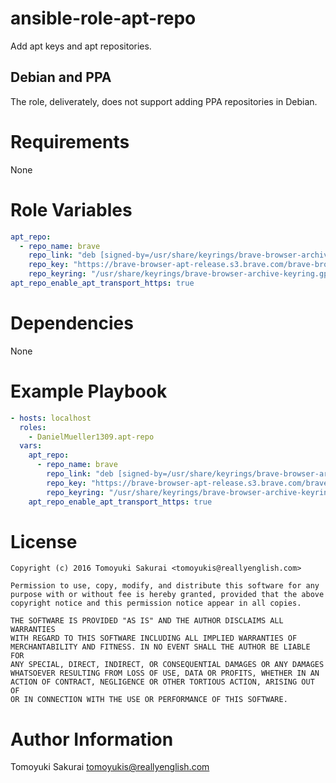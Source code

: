 # ansible-role-apt-repo

Add apt keys and apt repositories.

## Debian and PPA

The role, deliverately, does not support adding PPA repositories in Debian.


# Requirements

None

# Role Variables
```yml
apt_repo:
  - repo_name: brave
    repo_link: "deb [signed-by=/usr/share/keyrings/brave-browser-archive-keyring.gpg arch=amd64] https://brave-browser-apt-release.s3.brave.com/ stable main"
    repo_key: "https://brave-browser-apt-release.s3.brave.com/brave-browser-archive-keyring.gpg"
    repo_keyring: "/usr/share/keyrings/brave-browser-archive-keyring.gpg"
apt_repo_enable_apt_transport_https: true
```

# Dependencies

None

# Example Playbook

```yaml
- hosts: localhost
  roles:
    - DanielMueller1309.apt-repo
  vars:
    apt_repo:
      - repo_name: brave
        repo_link: "deb [signed-by=/usr/share/keyrings/brave-browser-archive-keyring.gpg arch=amd64] https://brave-browser-apt-release.s3.brave.com/ stable main"
        repo_key: "https://brave-browser-apt-release.s3.brave.com/brave-browser-archive-keyring.gpg"
        repo_keyring: "/usr/share/keyrings/brave-browser-archive-keyring.gpg"
    apt_repo_enable_apt_transport_https: true
```

# License

```
Copyright (c) 2016 Tomoyuki Sakurai <tomoyukis@reallyenglish.com>

Permission to use, copy, modify, and distribute this software for any
purpose with or without fee is hereby granted, provided that the above
copyright notice and this permission notice appear in all copies.

THE SOFTWARE IS PROVIDED "AS IS" AND THE AUTHOR DISCLAIMS ALL WARRANTIES
WITH REGARD TO THIS SOFTWARE INCLUDING ALL IMPLIED WARRANTIES OF
MERCHANTABILITY AND FITNESS. IN NO EVENT SHALL THE AUTHOR BE LIABLE FOR
ANY SPECIAL, DIRECT, INDIRECT, OR CONSEQUENTIAL DAMAGES OR ANY DAMAGES
WHATSOEVER RESULTING FROM LOSS OF USE, DATA OR PROFITS, WHETHER IN AN
ACTION OF CONTRACT, NEGLIGENCE OR OTHER TORTIOUS ACTION, ARISING OUT OF
OR IN CONNECTION WITH THE USE OR PERFORMANCE OF THIS SOFTWARE.
```

# Author Information

Tomoyuki Sakurai <tomoyukis@reallyenglish.com>
